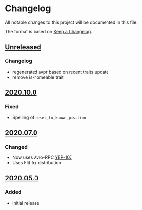 # Changelog
All notable changes to this project will be documented in this file.

The format is based on [Keep a Changelog](https://keepachangelog.com/).

## [Unreleased]

### Changelog
- regenerated avpr based on recent traits update
- remove is-homeable trait

## [2020.10.0]

### Fixed
- Spelling of `reset_to_known_position`

## [2020.07.0]

### Changed
- Now uses Avro-RPC [YEP-107](https://yeps.yaq.fyi/107/)
- Uses Flit for distribution

## [2020.05.0]

### Added
- initial release

[Unreleased]: https://gitlab.com/yaq/yaqd-pmc/-/compare/v2020.10.0...master
[2020.10.0]: https://gitlab.com/yaq/yaqd-pmc/-/compare/v2020.07.0...v2020.10.0
[2020.07.0]: https://gitlab.com/yaq/yaqd-pmc/-/compare/v2020.05.0...v2020.07.0
[2020.05.0]: https://gitlab.com/yaq/yaqd-pmc/-/tags/v2020.05.0
